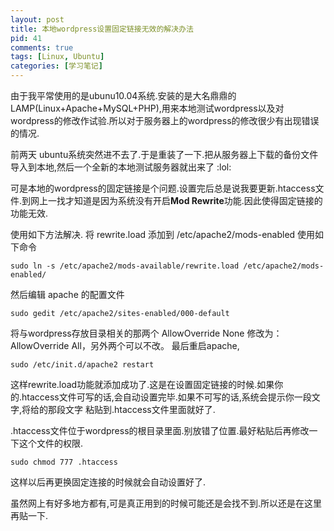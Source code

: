 ```yaml
--- 
layout: post
title: 本地wordpress设置固定链接无效的解决办法
pid: 41
comments: true
tags: [Linux, Ubuntu]
categories: [学习笔记]
---
```

由于我平常使用的是ubunu10.04系统.安装的是大名鼎鼎的LAMP(Linux+Apache+MySQL+PHP),用来本地测试wordpress以及对wordpress的修改作试验.所以对于服务器上的wordpress的修改很少有出现错误的情况.

前两天 ubuntu系统突然进不去了.于是重装了一下.把从服务器上下载的备份文件导入到本地,然后一个全新的本地测试服务器就出来了 :lol: 

可是本地的wordpress的固定链接是个问题.设置完后总是说我要更新.htaccess文件.到网上一找才知道是因为系统没有开启**Mod Rewrite**功能.因此使得固定链接的功能无效.

使用如下方法解决.
将 rewrite.load 添加到 /etc/apache2/mods-enabled
使用如下命令

    sudo ln -s /etc/apache2/mods-available/rewrite.load /etc/apache2/mods-enabled/

然后编辑 apache 的配置文件

    sudo gedit /etc/apache2/sites-enabled/000-default 

将与wordpress存放目录相关的那两个 AllowOverride None 修改为：AllowOverride All，另外两个可以不改。
最后重启apache,

    sudo /etc/init.d/apache2 restart

这样rewrite.load功能就添加成功了.这是在设置固定链接的时候.如果你的.htaccess文件可写的话,会自动设置完毕.如果不可写的话,系统会提示你一段文字,将给的那段文字 粘贴到.htaccess文件里面就好了.

.htaccess文件位于wordpress的根目录里面.别放错了位置.最好粘贴后再修改一下这个文件的权限.

    sudo chmod 777 .htaccess

这样以后再更换固定连接的时候就会自动设置好了.

虽然网上有好多地方都有,可是真正用到的时候可能还是会找不到.所以还是在这里再贴一下.
